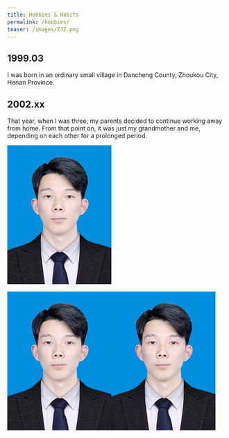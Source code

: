 ```yaml
---
title: Hobbies & Habits
permalink: /hobbies/
teaser: /images/ZJZ.png
---
```

## 1999.03
I was born in an ordinary small village in Dancheng County, Zhoukou City, Henan Province.
## 2002.xx
That year, when I was three, my parents decided to continue working away from home. From that point on, it was just my grandmother and me, depending on each other for a prolonged period.

<img src="/images/ZJZ.png" alt="phot" />


![photo](../images/ZJZ.png)![photo](../images/ZJZ.png)
